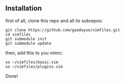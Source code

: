 Installation
------------

first of all, clone this repo and all its subrepos:

    git clone https://github.com/gaodayue/vimfiles.git
    cd vimfiles
    git submodule init
    git submodule update

then, add this to you vimrc:

    so ~/vimfiles/basic.vim
    so ~/vimfiles/plugins.vim

Done!
